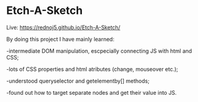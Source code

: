 # Etch-A-Sketch
Live: https://rednoj5.github.io/Etch-A-Sketch/

By doing this project I have mainly learned:

-intermediate DOM manipulation, escpecially connecting JS with html and CSS;

-lots of CSS properties and html atributes (change, mouseover etc.);

-understood queryselector and getelementby[] methods;

-found out how to target separate nodes and get their value into JS.
